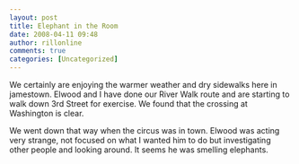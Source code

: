 ```yaml
---
layout: post
title: Elephant in the Room
date: 2008-04-11 09:48
author: rillonline
comments: true
categories: [Uncategorized]
---
```

We certainly are enjoying the warmer weather and dry sidewalks here in jamestown. Elwood and I have done our River Walk route and are starting to walk down 3rd Street for exercise. We found that the crossing at Washington is clear.

We went down that way when the circus was in town. Elwood was acting very strange, not focused on what I wanted him to do but investigating other people and looking around. It seems he was smelling elephants.
